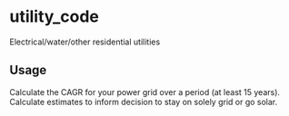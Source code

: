 # utility_code
 Electrical/water/other residential utilities

## Usage
Calculate the CAGR for your power grid over a period (at least 15 years).
Calculate estimates to inform decision to stay on solely grid or go solar.